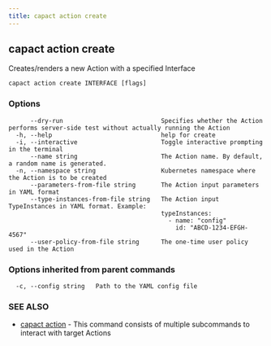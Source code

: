 ```yaml
---
title: capact action create
---
```


## capact action create

Creates/renders a new Action with a specified Interface

```
capact action create INTERFACE [flags]
```

### Options

```
      --dry-run                           Specifies whether the Action performs server-side test without actually running the Action
  -h, --help                              help for create
  -i, --interactive                       Toggle interactive prompting in the terminal
      --name string                       The Action name. By default, a random name is generated.
  -n, --namespace string                  Kubernetes namespace where the Action is to be created
      --parameters-from-file string       The Action input parameters in YAML format
      --type-instances-from-file string   The Action input TypeInstances in YAML format. Example:
                                          typeInstances:
                                            - name: "config"
                                              id: "ABCD-1234-EFGH-4567"
      --user-policy-from-file string      The one-time user policy used in the Action
```

### Options inherited from parent commands

```
  -c, --config string   Path to the YAML config file
```

### SEE ALSO

* [capact action](capact_action.md)	 - This command consists of multiple subcommands to interact with target Actions

